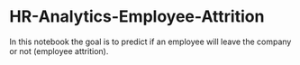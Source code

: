 # HR-Analytics-Employee-Attrition
In this notebook the goal is to predict if an employee will leave the company or not (employee attrition).
